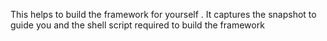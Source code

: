 This helps to build the framework for yourself . It captures the snapshot to guide you and the shell script required to build the framework
